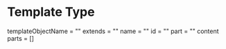 # Template Type

templateObjectName = ""
extends = ""
name = ""
id = ""
part = ""
content
parts = []

